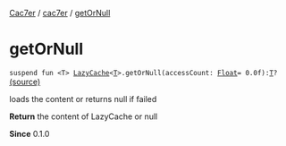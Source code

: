[Cac7er](../index.md) / [cac7er](index.md) / [getOrNull](./get-or-null.md)

# getOrNull

`suspend fun <T> `[`LazyCache`](-lazy-cache/index.md)`<`[`T`](get-or-null.md#T)`>.getOrNull(accessCount: `[`Float`](https://kotlinlang.org/api/latest/jvm/stdlib/kotlin/-float/index.html)` = 0.0f): `[`T`](get-or-null.md#T)`?` [(source)](http://2wiqua.wcaokaze.com/gitbucket/wcaokaze/Cac7er/blob/master/src/main/java/cac7er/safeLoadFunctions.kt#L122)

loads the content or returns null if failed

**Return**
the content of LazyCache or null

**Since**
0.1.0

